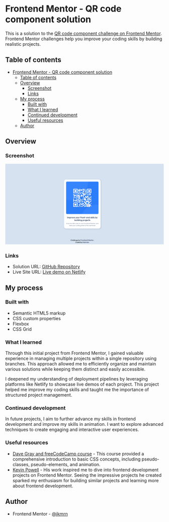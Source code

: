 # Frontend Mentor - QR code component solution

This is a solution to the [QR code component challenge on Frontend Mentor](https://www.frontendmentor.io/challenges/qr-code-component-iux_sIO_H). Frontend Mentor challenges help you improve your coding skills by building realistic projects.

## Table of contents

- [Frontend Mentor - QR code component solution](#frontend-mentor---qr-code-component-solution)
  - [Table of contents](#table-of-contents)
  - [Overview](#overview)
    - [Screenshot](#screenshot)
    - [Links](#links)
  - [My process](#my-process)
    - [Built with](#built-with)
    - [What I learned](#what-i-learned)
    - [Continued development](#continued-development)
    - [Useful resources](#useful-resources)
  - [Author](#author)



## Overview

### Screenshot

![screenshot](images/screenshot.png)

### Links

- Solution URL: [GitHub Repository](https://github.com/ikmrn/frontend-challenges/blob/qr-code/index.html)
- Live Site URL: [Live demo on Netlify](https://ikmrn-qr.netlify.app)

## My process

### Built with

- Semantic HTML5 markup
- CSS custom properties
- Flexbox
- CSS Grid

### What I learned

Through this initial project from Frontend Mentor, I gained valuable experience in managing multiple projects within a single repository using branches. This approach allowed me to efficiently organize and maintain various solutions while keeping them distinct and easily accessible.

I deepened my understanding of deployment pipelines by leveraging platforms like Netlify to showcase live demos of each project.
This project helped me improve my coding skills and taught me the importance of structured project management.

### Continued development

In future projects, I aim to further advance my skills in frontend development and improve my skills in animation. I want to explore advanced techniques to create engaging and interactive user experiences.

### Useful resources

- [Dave Gray and freeCodeCamp course](https://www.youtube.com/watch?v=OXGznpKZ_sA&t=19146s) - This course provided a comprehensive introduction to basic CSS concepts, including pseudo-classes, pseudo-elements, and animation.
- [Kevin Powell](https://www.youtube.com/@KevinPowell) - His work inspired me to dive into frontend development projects on Frontend Mentor. Seeing the impressive projects he created sparked my enthusiasm for building similar projects and learning more about frontend development.

## Author

- Frontend Mentor - [@ikmrn](https://www.frontendmentor.io/profile/ikmrn)
